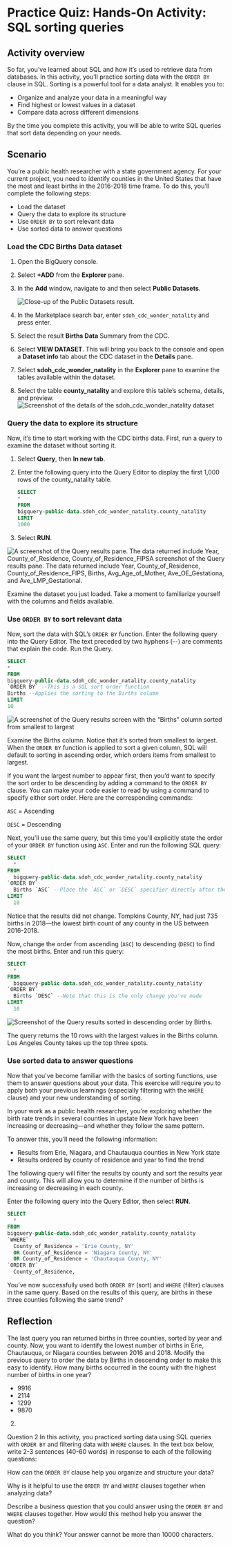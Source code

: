 # Practice Quiz: Hands-On Activity: SQL sorting queries

## Activity overview

So far, you’ve learned about SQL and how it’s used to retrieve data from databases. In this activity, you’ll practice sorting data with the `ORDER BY` clause in SQL. Sorting is a powerful tool for a data analyst. It enables you to:

- Organize and analyze your data in a meaningful way
- Find highest or lowest values in a dataset
- Compare data across different dimensions

By the time you complete this activity, you will be able to write SQL queries that sort data depending on your needs.

## Scenario

You’re a public health researcher with a state government agency. For your current project, you need to identify counties in the United States that have the most and least births in the 2016-2018 time frame. To do this, you’ll complete the following steps:

- Load the dataset
- Query the data to explore its structure
- Use `ORDER BY` to sort relevant data
- Use sorted data to answer questions

### Load the CDC Births Data dataset

1. Open the BigQuery console.

2. Select **+ADD** from the **Explorer** pane.

3. In the **Add** window, navigate to and then select **Public Datasets**.

    ![Close-up of the Public Datasets result.](./resources/img-1.png)

4. In the Marketplace search bar, enter `sdoh_cdc_wonder_natality` and press enter.

5. Select the result **Births Data** Summary from the CDC.

6. Select **VIEW DATASET**. This will bring you back to the console and open a **Dataset info** tab about the CDC dataset in the **Details** pane.

7. Select **sdoh_cdc_wonder_natality** in the **Explorer** pane to examine the tables available within the dataset.

8. Select the table **county_natality** and explore this table’s schema, details, and preview.
    ![Screenshot of the details of the sdoh_cdc_wonder_natality dataset](./resources/img-1.png)

### Query the data to explore its structure

Now, it’s time to start working with the CDC births data. First, run a query to examine the dataset without sorting it.

1. Select **Query**, then **In new tab**.

2. Enter the following query into the Query Editor to display the first 1,000 rows of the county_natality table.

    ```sql
    SELECT
    * 
    FROM
    bigquery-public-data.sdoh_cdc_wonder_natality.county_natality 
    LIMIT
    1000 
    ```

3. Select **RUN**.

![A screenshot of the Query results pane. The data returned include Year, County_of_Residence, County_of_Residence_FIPSA screenshot of the Query results pane. The data returned include Year, County_of_Residence, County_of_Residence_FIPS, Births, Avg_Age_of_Mother, Ave_OE_Gestationa, and Ave_LMP_Gestational.](./resources/img-3.png)

Examine the dataset you just loaded. Take a moment to familiarize yourself with the columns and fields available.

### Use `ORDER BY` to sort relevant data

Now, sort the data with SQL’s `ORDER BY` function. Enter the following query into the Query Editor. The text preceded by two hyphens (--) are comments that explain the code. Run the Query.

```sql
SELECT
*
FROM
bigquery-public-data.sdoh_cdc_wonder_natality.county_natality
`ORDER BY` --This is a SQL sort order function
Births --Applies the sorting to the Births column
LIMIT
10
```

![A screenshot of the Query results screen with the “Births” column sorted from smallest to largest](./resources/img-4.png)

Examine the Births column. Notice that it’s sorted from smallest to largest. When the `ORDER BY` function is applied to sort a given column, SQL will default to sorting in ascending order, which orders items from smallest to largest.

If you want the largest number to appear first, then you’d want to specify the sort order to be descending by adding a command to the `ORDER BY` clause. You can make your code easier to read by using a command to specify either sort order.  Here are the corresponding commands:

`ASC` = Ascending

`DESC` = Descending

Next, you’ll use the same query, but this time you’ll explicitly state the order of your `ORDER BY` function using `ASC`. Enter and run the following SQL query:

```sql
SELECT
  *
FROM
  bigquery-public-data.sdoh_cdc_wonder_natality.county_natality
`ORDER BY`
  Births `ASC` --Place the `ASC` or `DESC` specifier directly after the column name separated by a space (no other punctuation)
LIMIT
  10
```

Notice that the results did not change. Tompkins County, NY, had just 735 births in 2018—the lowest birth count of any county in the US between 2016-2018.

Now, change the order from ascending (`ASC`) to descending (`DESC`) to find the most births. Enter and run this query:

```sql
SELECT
  *
FROM
  bigquery-public-data.sdoh_cdc_wonder_natality.county_natality
`ORDER BY`
  Births `DESC` --Note that this is the only change you've made
LIMIT
  10
```

![Screenshot of the Query results sorted in descending order by Births.](./resources/img-5.png)

The query returns the 10 rows with the largest values in the Births column. Los Angeles County takes up the top three spots.

### Use sorted data to answer questions

Now that you've become familiar with the basics of sorting functions, use them to answer questions about your data. This exercise will require you to apply both your previous learnings (especially filtering with the `WHERE` clause) and your new understanding of sorting.

In your work as a public health researcher, you’re exploring whether the birth rate trends in several counties in upstate New York have been increasing or decreasing—and whether they follow the same pattern.

To answer this, you’ll need the following information:

- Results from Erie, Niagara, and Chautauqua counties in New York state
- Results ordered by county of residence and year to find the trend

The following query will filter the results by county and sort the results year and county. This will allow you to determine if the number of births is increasing or decreasing in each county.

Enter the following query into the Query Editor, then select **RUN**.

```sql
SELECT
  *
FROM
bigquery-public-data.sdoh_cdc_wonder_natality.county_natality
`WHERE`
  County_of_Residence = 'Erie County, NY' 
  OR County_of_Residence = 'Niagara County, NY'
  OR County_of_Residence = 'Chautauqua County, NY'
`ORDER BY`
  County_of_Residence, 
```

You’ve now successfully used both `ORDER BY` (sort) and `WHERE` (filter) clauses in the same query. Based on the results of this query, are births in these three counties following the same trend?

## Reflection

The last query you ran returned births in three counties, sorted by year and county. Now, you want to identify the lowest number of births in Erie, Chautauqua, or Niagara counties between 2016 and 2018. Modify the previous query to order the data by Births in descending order to make this easy to identify. How many births occurred in the county with the highest number of births in one year?

- 9916
- 2114
- 1299
- 9870

2.
Question 2
In this activity, you practiced sorting data using SQL queries with `ORDER BY` and filtering data with `WHERE` clauses. In the text box below, write 2-3 sentences (40-60 words) in response to each of the following questions:

How can the `ORDER BY` clause help you organize and structure your data?

Why is it helpful to use the `ORDER BY` and `WHERE` clauses together when analyzing data?

Describe a business question that you could answer using the `ORDER BY` and `WHERE` clauses together. How would this method help you answer the question?

What do you think?
Your answer cannot be more than 10000 characters.